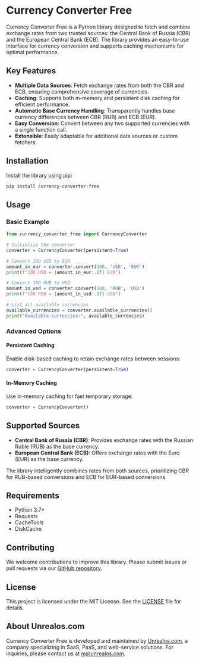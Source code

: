 
# Currency Converter Free

Currency Converter Free is a Python library designed to fetch and combine exchange rates from two trusted sources: the Central Bank of Russia (CBR) and the European Central Bank (ECB). The library provides an easy-to-use interface for currency conversion and supports caching mechanisms for optimal performance.

## Key Features

- **Multiple Data Sources**: Fetch exchange rates from both the CBR and ECB, ensuring comprehensive coverage of currencies.
- **Caching**: Supports both in-memory and persistent disk caching for efficient performance.
- **Automatic Base Currency Handling**: Transparently handles base currency differences between CBR (RUB) and ECB (EUR).
- **Easy Conversion**: Convert between any two supported currencies with a single function call.
- **Extensible**: Easily adaptable for additional data sources or custom fetchers.

## Installation

Install the library using pip:

```bash
pip install currency-converter-free
```

## Usage

### Basic Example

```python
from currency_converter_free import CurrencyConverter

# Initialize the converter
converter = CurrencyConverter(persistent=True)

# Convert 100 USD to EUR
amount_in_eur = converter.convert(100, 'USD', 'EUR')
print(f"100 USD = {amount_in_eur:.2f} EUR")

# Convert 100 RUB to USD
amount_in_usd = converter.convert(100, 'RUB', 'USD')
print(f"100 RUB = {amount_in_usd:.2f} USD")

# List all available currencies
available_currencies = converter.available_currencies()
print("Available currencies:", available_currencies)
```

### Advanced Options

#### Persistent Caching

Enable disk-based caching to retain exchange rates between sessions:

```python
converter = CurrencyConverter(persistent=True)
```

#### In-Memory Caching

Use in-memory caching for fast temporary storage:

```python
converter = CurrencyConverter()
```

## Supported Sources

- **Central Bank of Russia (CBR)**: Provides exchange rates with the Russian Ruble (RUB) as the base currency.
- **European Central Bank (ECB)**: Offers exchange rates with the Euro (EUR) as the base currency.

The library intelligently combines rates from both sources, prioritizing CBR for RUB-based conversions and ECB for EUR-based conversions.

## Requirements

- Python 3.7+
- Requests
- CacheTools
- DiskCache

## Contributing

We welcome contributions to improve this library. Please submit issues or pull requests via our [GitHub repository](https://github.com/markolofsen/currency-converter-free).

## License

This project is licensed under the MIT License. See the [LICENSE](LICENSE) file for details.

## About Unrealos.com

Currency Converter Free is developed and maintained by [Unrealos.com](https://unrealos.com), a company specializing in SaaS, PaaS, and web-service solutions. For inquiries, please contact us at [m@unrealos.com](mailto:m@unrealos.com).
